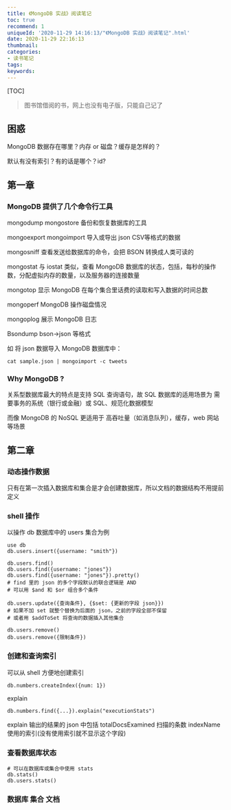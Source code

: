 ```yaml
---
title: 《MongoDB 实战》阅读笔记
toc: true
recommend: 1
uniqueId: '2020-11-29 14:16:13/"《MongoDB 实战》阅读笔记".html'
date: 2020-11-29 22:16:13
thumbnail:
categories:
- 读书笔记
tags:
keywords:
---
```


[TOC]

<!--more-->



> 图书馆借阅的书，网上也没有电子版，只能自己记了

## 困惑

MongoDB 数据存在哪里？内存 or 磁盘？缓存是怎样的？

默认有没有索引？有的话是哪个？id?

## 第一章

### MongoDB 提供了几个命令行工具

mongodump mongostore 备份和恢复数据库的工具

mongoexport mongoimport 导入或导出 json CSV等格式的数据

mongosniff 查看发送给数据库的命令，会把 BSON 转换成人类可读的

mongostat 与 iostat 类似，查看 MongoDB 数据库的状态，包括，每秒的操作数，分配虚拟内存的数量，以及服务器的连接数量

mongotop 显示 MongoDB 在每个集合里话费的读取和写入数据的时间总数

mongoperf MongoDB 操作磁盘情况

mongoplog 展示 MongoDB 日志

Bsondump bson->json 等格式



如 将 json 数据导入 MongoDB 数据库中：

```shell
cat sample.json | mongoimport -c tweets
```





### Why MongoDB ?

关系型数据库最大的特点是支持 SQL 查询语句，故 SQL 数据库的适用场景为 需要事务的系统（银行或金融）或 SQL、规范化数据模型

而像 MongoDB 的 NoSQL 更适用于 高吞吐量（如消息队列），缓存，web 网站等场景



## 第二章

### 动态操作数据

只有在第一次插入数据库和集合是才会创建数据库，所以文档的数据结构不用提前定义



### shell 操作

以操作 db 数据库中的 users 集合为例

```shell
use db
db.users.insert({username: "smith"})

db.users.find()
db.users.find({username: "jones"})
db.users.find({username: "jones"}).pretty()
# find 里的 json 的多个字段默认的联合逻辑是 AND
# 可以用 $and 和 $or 组合多个条件

db.users.update({查询条件}, {$set: {更新的字段 json}})
# 如果不加 set 就整个替换为后面的 json，之前的字段全部不保留
# 或者用 $addToSet 将查询的数据插入其他集合

db.users.remove()
db.users.remove({限制条件})
```



### 创建和查询索引

可以从 shell 方便地创建索引

```shell
db.numbers.createIndex({num: 1})
```

explain

```shell
db.numbers.find({...}).explain("executionStats")
```

explain 输出的结果的 json 中包括 totalDocsExamined 扫描的条数 indexName 使用的索引(没有使用索引就不显示这个字段)



### 查看数据库状态

```shell
# 可以在数据库或集合中使用 stats
db.stats()
db.users.stats()

```



### 数据库 集合 文档



















































































